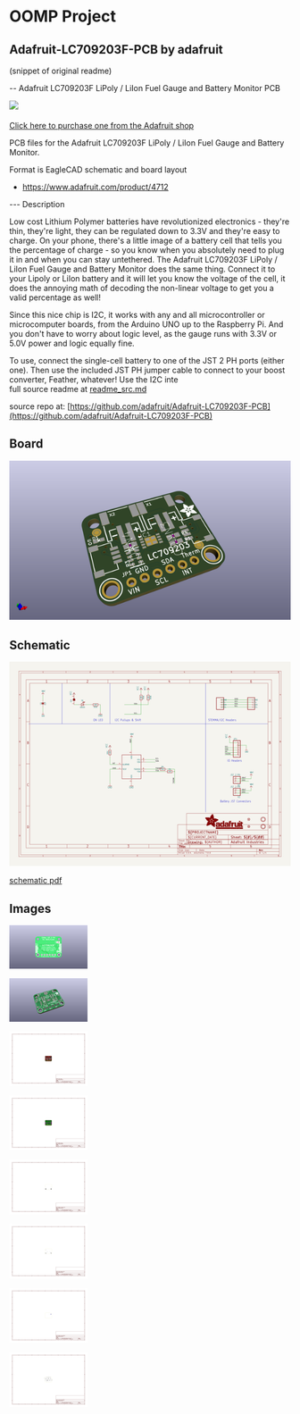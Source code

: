 # OOMP Project  
## Adafruit-LC709203F-PCB  by adafruit  
  
(snippet of original readme)  
  
-- Adafruit LC709203F LiPoly / LiIon Fuel Gauge and Battery Monitor PCB  
  
<a href="http://www.adafruit.com/products/4712"><img src="assets/4712.jpg?raw=true" width="500px"><br/>  
Click here to purchase one from the Adafruit shop</a>  
  
PCB files for the Adafruit LC709203F LiPoly / LiIon Fuel Gauge and Battery Monitor.  
  
Format is EagleCAD schematic and board layout  
* https://www.adafruit.com/product/4712  
  
--- Description  
  
Low cost Lithium Polymer batteries have revolutionized electronics - they're thin, they're light, they can be regulated down to 3.3V and they're easy to charge. On your phone, there's a little image of a battery cell that tells you the percentage of charge - so you know when you absolutely need to plug it in and when you can stay untethered. The Adafruit LC709203F LiPoly / LiIon Fuel Gauge and Battery Monitor does the same thing. Connect it to your Lipoly or LiIon battery and it will let you know the voltage of the cell, it does the annoying math of decoding the non-linear voltage to get you a valid percentage as well!  
  
Since this nice chip is I2C, it works with any and all microcontroller or microcomputer boards, from the Arduino UNO up to the Raspberry Pi. And you don't have to worry about logic level, as the gauge runs with 3.3V or 5.0V power and logic equally fine.  
  
To use, connect the single-cell battery to one of the JST 2 PH ports (either one). Then use the included JST PH jumper cable to connect to your boost converter, Feather, whatever! Use the I2C inte  
  full source readme at [readme_src.md](readme_src.md)  
  
source repo at: [https://github.com/adafruit/Adafruit-LC709203F-PCB](https://github.com/adafruit/Adafruit-LC709203F-PCB)  
## Board  
  
[![working_3d.png](working_3d_600.png)](working_3d.png)  
## Schematic  
  
[![working_schematic.png](working_schematic_600.png)](working_schematic.png)  
  
[schematic pdf](working_schematic.pdf)  
## Images  
  
[![working_3D_bottom.png](working_3D_bottom_140.png)](working_3D_bottom.png)  
  
[![working_3D_top.png](working_3D_top_140.png)](working_3D_top.png)  
  
[![working_assembly_page_01.png](working_assembly_page_01_140.png)](working_assembly_page_01.png)  
  
[![working_assembly_page_02.png](working_assembly_page_02_140.png)](working_assembly_page_02.png)  
  
[![working_assembly_page_03.png](working_assembly_page_03_140.png)](working_assembly_page_03.png)  
  
[![working_assembly_page_04.png](working_assembly_page_04_140.png)](working_assembly_page_04.png)  
  
[![working_assembly_page_05.png](working_assembly_page_05_140.png)](working_assembly_page_05.png)  
  
[![working_assembly_page_06.png](working_assembly_page_06_140.png)](working_assembly_page_06.png)  
